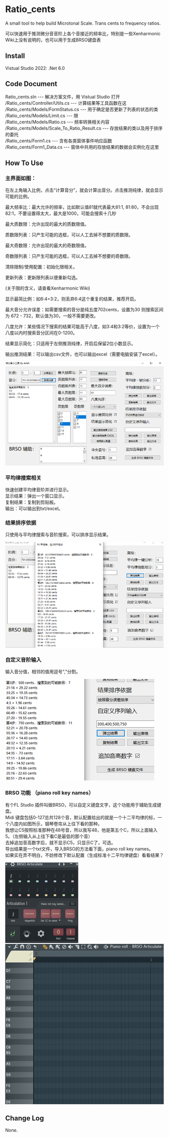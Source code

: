 # Ratio_cents
 A small tool to help build Microtonal Scale. Trans cents to frequency ratios.  
   
 可以快速用于推测微分音音阶上各个音接近的频率比，特别是一些Xenharmonic Wiki上没有说明的，也可以用于生成BRSO键盘表
## Install 
 Vistual Studio 2022: .Net 6.0
## Code Document
 Ratio_cents.sln --- 解决方案文件，用 Vistual Studio 打开  
 /Ratio_cents/Controller/Utils.cs --- 计算结果等工具函数在这  
 /Ratio_cents/Models/FormStatus.cs --- 用于确定是否更新了列表的状态的类  
 /Ratio_cents/Models/Limit.cs --- 限  
 /Ratio_cents/Models/Ratio.cs --- 频率转换相关内容  
 /Ratio_cents/Models/Scale_To_Ratio_Result.cs --- 存放结果的类以及用于排序的委托  
 /Ratio_cents/Form1.cs --- 含有各类窗体事件响应函数   
 /Ratio_cents/Form1_Data.cs --- 窗体中共用的存放结果的数据会实例化在这里  
## How To Use
### 主界面如图：  
  在左上角输入比例，点击“计算音分”，就会计算出音分。点击推测纯律，就会显示可能的比例。  
    
  最大频率比：最大允许的频率，比如默认值81就代表最大81:1, 81:80，不会出现82:1，不要设置得太大，最大是1000，可能会搜索十几秒  
    
  最大质数限：允许出现的最大的质数限值。  
    
  质数限列表：只产生可能的选框，可以人工去掉不想要的质数限。 
      
  最大奇数限：允许出现的最大的奇数限值。
     
  奇数限列表：只产生可能的选框，可以人工去掉不想要的奇数限。
             
  清除限制/使用配置：初始化限相关。
    
  更新列表：更新限列表以便重新勾选。
           
  (关于限的含义，请查看Xenharmonic Wiki)  
     
  显示最简比例：如6:4=3:2，则丢弃6:4这个重复的结果，推荐开启。 
     
  最大音分允许误差：如需要搜索的音分是纯五度702cents，设置为30 则搜索区间为 672 - 732，默认值为30，一般不需要更改。
       
  八度允许：某些情况下搜索的结果可能高于八度，如3:4和3:2等价，设置为一个八度以内时搜索音分区间在0-1200。 
         
  结果显示简化：只适用于左侧推测纯律，开启后保留2位小数显示。
           
  输出推测结果：可以输出csv文件，也可以输出excel（需要电脑安装了excel）。

  
    
  ![image](https://github.com/Yuyu0914/Ratio_cents/blob/main/Readme_Picture/%E4%BD%BF%E7%94%A8%E8%AF%B4%E6%98%8E1.PNG)  
### 平均律搜索相关
  快速创建平均律音阶并进行显示。  
  显示结果：弹出一个窗口显示。  
  复制结果：复制到剪贴板。  
  输出：可以输出到txt/excel。  
### 结果排序依据
  只使用与平均律搜索与音阶搜索，可以排序显示结果。  
    
  ![image](https://github.com/Yuyu0914/Ratio_cents/blob/main/Readme_Picture/%E4%BD%BF%E7%94%A8%E8%AF%B4%E6%98%8E2.PNG)  
### 自定义音阶输入
  输入音分值，相邻的值用逗号","分割。  
    
  ![image](https://github.com/Yuyu0914/Ratio_cents/blob/main/Readme_Picture/%E4%BD%BF%E7%94%A8%E8%AF%B4%E6%98%8E3.PNG)  
### BRSO 功能 （piano roll key names）
  有个FL Studio 插件叫做BRSO，可以自定义键盘文字，这个功能用于辅助生成键盘。  
  Midi 键盘包括0-127总共128个音，默认配置给出的就是一个十二平均律的标，一个八度内如图所示，钢琴卷帘从上往下看的那种。  
  我想让C5按照标准那种在48号音，所以我写48，他是第五个C，所以上面输入5。（左侧输入从上往下看C是最低的那个音）  
  去掉追加音高数字后，就不显示C5，只显示C了，可选。  
  导出结果是一个txt文件，导入BRSO的方法看下面，piano roll key names。  
  如果实在弄不明白，不妨修改下默认配置（生成标准十二平均律键盘）看看结果？  
     
  ![image](https://github.com/Yuyu0914/Ratio_cents/blob/main/Readme_Picture/%E4%BD%BF%E7%94%A8%E8%AF%B4%E6%98%8E4.PNG)  
  ![image](https://github.com/Yuyu0914/Ratio_cents/blob/main/Readme_Picture/%E4%BD%BF%E7%94%A8%E8%AF%B4%E6%98%8E5.PNG)  
  
## Change Log
 None. 
